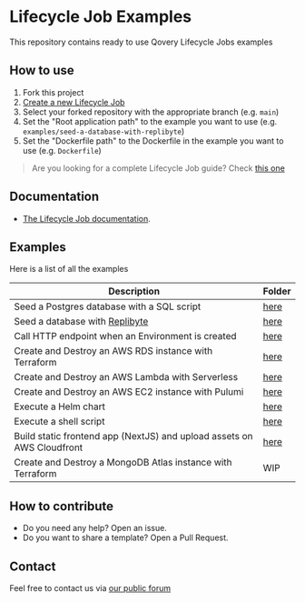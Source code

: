 # Lifecycle Job Examples

This repository contains ready to use Qovery Lifecycle Jobs examples

## How to use

1. Fork this project
2. [Create a new Lifecycle Job](https://hub.qovery.com/docs/using-qovery/configuration/lifecycle-job/)
3. Select your forked repository with the appropriate branch (e.g. `main`)
4. Set the "Root application path" to the example you want to use (e.g. `examples/seed-a-database-with-replibyte`)
5. Set the "Dockerfile path" to the Dockerfile in the example you want to use (e.g. `Dockerfile`)

> Are you looking for a complete Lifecycle Job guide?
> Check [this one](https://hub.qovery.com/guides/tutorial/how-to-use-lifecycle-job-to-deploy-any-kind-of-resources/)

## Documentation

- [The Lifecycle Job documentation](https://hub.qovery.com/docs/using-qovery/configuration/lifecycle-job/).

## Examples

Here is a list of all the examples

| Description                                                            | Folder                                                              |
|------------------------------------------------------------------------|---------------------------------------------------------------------|
| Seed a Postgres database with a SQL script                             | [here](/examples/seed-postgres-database-with-sql-script)            |
| Seed a database with [Replibyte](https://github.com/Qovery/Replibyte)  | [here](/examples/seed-database-with-replibyte)                      |
| Call HTTP endpoint when an Environment is created                      | [here](/examples/call-http-endpoint-when-an-environment-is-created) |
| Create and Destroy an AWS RDS instance with Terraform                  | [here](/examples/aws-rds-with-terraform)                            |
| Create and Destroy an AWS Lambda with Serverless                       | [here](/examples/aws-lambda-with-serverless)                        |
| Create and Destroy an AWS EC2 instance with Pulumi                     | [here](/examples/aws-ec2-with-pulumi)                               |
| Execute a Helm chart                                                   | [here](/examples/helm)                                              |
| Execute a shell script                                                 | [here](/examples/shell-script)                                      |
| Build static frontend app (NextJS) and upload assets on AWS Cloudfront | [here](/examples/deploy-nextjs-app-on-cloudfront)                   |
| Create and Destroy a MongoDB Atlas instance with Terraform             | WIP                                                                 |

## How to contribute

* Do you need any help? Open an issue.
* Do you want to share a template? Open a Pull Request.

## Contact

Feel free to contact us via [our public forum](https://discuss.qovery.com)
